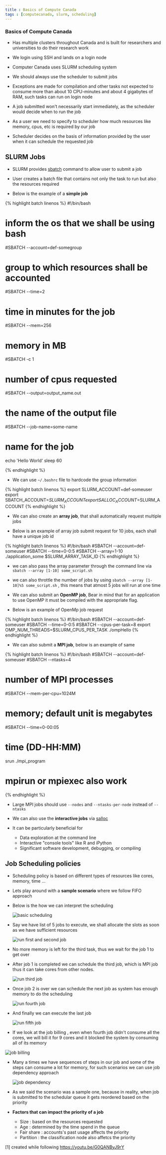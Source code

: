 ```yaml
---
title : Basics of Compute Canada 
tags : [computecanada, slurm, scheduling]
---
```


### Basics of Compute Canada 

- Has multiple clusters throughout Canada and is built for researchers and universities to do their research work 

- We login using SSH and lands on a login node

- Computer Canada uses SLURM scheduling system 

- We should always use the scheduler to submit jobs 

- Exceptions are made for compilation and other tasks not expected to consume more than about 10 CPU-minutes and about 4 gigabytes of RAM, such tasks can run on login node

- A job submitted won't necessarily start immediately, as the scheduler would decide when to run the job

- As a user we need to specify to scheduler how much resources like memory, cpus, etc is required by our job 

- Scheduler decides on the basis of information provided by the user when it can schedule the requested job

## SLURM Jobs 

- SLURM provides [sbatch](https://slurm.schedmd.com/sbatch.html "sbatch") command to allow user to submit a job 

- User creates a batch file that contains not only the task to run but also the resources required

- Below is the example of a **simple job** 

{% highlight batch linenos %}
#!/bin/bash
# inform the os that we shall be using bash 
#SBATCH --account=def-somegroup  
# group to which resources shall be accounted
#SBATCH --time=2 
# time in minutes for the job 
#SBATCH --mem=256 
# memory in MB
#SBATCH -c 1 
# number of cpus requested
#SBATCH --output=output_name.out 
# the name of the output file 
#SBATCH --job-name=some-name 
# name for the job 

echo 'Hello World'
sleep 60

{% endhighlight %}

- We can use ```~/.bashrc``` file to hardcode the group information 

{% highlight batch linenos %}
export SLURM_ACCOUNT=def-someuser
export SBATCH_ACCOUNT=$SLURM_ACCOUNT
export SALLOC_ACCOUNT=$SLURM_ACCOUNT
{% endhighlight %}

- We can also create an **array job**, that shall automatically request multiple jobs

- Below is an example of array job submit request for 10 jobs, each shall have a unique job id

{% highlight batch linenos %}
#!/bin/bash
#SBATCH --account=def-someuser
#SBATCH --time=0-0:5
#SBATCH --array=1-10
./application_some $SLURM_ARRAY_TASK_ID
{% endhighlight %}

- we can also pass the array parameter through the command line via ```sbatch --array [1-10] some_script.sh```

- we can also throttle the number of jobs by using ```sbatch --array [1-10]%5 some_script.sh``` , this means that atmost 5 jobs will run at one time 

- We can also submit an **OpenMP job**, Bear in mind that for an application to use OpenMP it must be compiled with the appropriate flag. 

- Below is an example of OpenMp job request 

{% highlight batch linenos %}
#!/bin/bash
#SBATCH --account=def-someuser
#SBATCH --time=0-0:5
#SBATCH --cpus-per-task=8
export OMP_NUM_THREADS=$SLURM_CPUS_PER_TASK
./ompHello
{% endhighlight %}

- We can also submit a **MPI job**, below is an example of same 

{% highlight batch linenos %}
#!/bin/bash
#SBATCH --account=def-someuser
#SBATCH --ntasks=4               
# number of MPI processes
#SBATCH --mem-per-cpu=1024M
# memory; default unit is megabytes
#SBATCH --time=0-00:05
# time (DD-HH:MM)
srun ./mpi_program
# mpirun or mpiexec also work
{% endhighlight %}

- Large MPI jobs should use ```--nodes``` and ```--ntasks-per-node``` instead of ```--ntasks```

- We can also use the **interactive jobs** via [salloc](https://slurm.schedmd.com/salloc.html "salloc")

- It can be particularly beneficial for
  + Data exploration at the command line
  + Interactive "console tools" like R and iPython
  + Significant software development, debugging, or compiling

## Job Scheduling policies 

- Scheduling policy is based on different types of resources like cores, memory, time ... 

- Lets play around with a **sample scenario** where we follow FIFO approach

- Below is the how we can interpret the scheduling 

  ![basic scheduling](https://webhash.github.io/img/sscd/1.png "basic scheduling")

- Say we have list of 5 jobs to execute, we shall allocate the slots as soon as we have sufficient resources 

  ![run first and second job](https://webhash.github.io/img/sscd/2.png "run first and second job")
  
- No more memory is left for the third task, thus we wait for the job 1 to get over

- After job 1 is completed we can schedule the third job, which is MPI job thus it can take cores from other nodes. 

  ![run third job](https://webhash.github.io/img/sscd/3.png "run third job")
  
- Once job 2 is over we can schedule the next job as system has enough memory to do the scheduling 

  ![run fourth job](https://webhash.github.io/img/sscd/4.png "run fourth job")

- And finally we can execute the last job 

  ![run fifth job](https://webhash.github.io/img/sscd/5.png "run fifth job")
  
 - If we look at the job billing , even when fourth job didn't consume all the cores, we will bill it for 9 cores and it blocked the system by consuming all of its memory
 
  ![job billing](https://webhash.github.io/img/sscd/6.png "job billing")

- Many a times we have sequences of steps in our job and some of the steps can consume a lot for memory, for such scenarios we can use job dependency approach 

  ![job dependency](https://webhash.github.io/img/sscd/7.png "job dependency")
  
 - As we said the scenario was a sample one, because in reality, when job is submitted to the schedular queue it gets reordered based on the priority
 
 - **Factors that can impact the priority of a job**
   + Size : based on the resources requested 
   + Age : determined by the time spend in the queue 
   + Fair share : accounts's past usage affects the priority 
   + Partition : the classification node also affetcs the priority 
   


[1] created while following https://youtu.be/G0QANByJ9rY 
 
